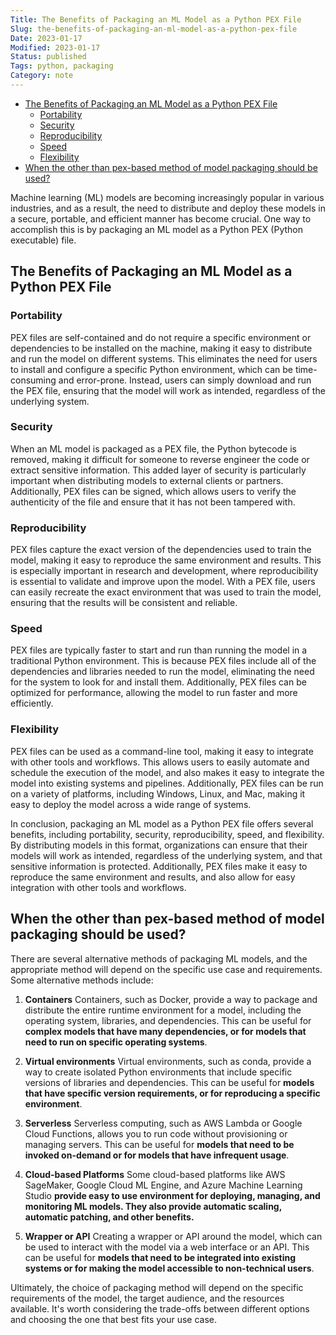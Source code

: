 ```yaml
---
Title: The Benefits of Packaging an ML Model as a Python PEX File
Slug: the-benefits-of-packaging-an-ml-model-as-a-python-pex-file
Date: 2023-01-17
Modified: 2023-01-17
Status: published
Tags: python, packaging
Category: note
---
```


<!-- MarkdownTOC autolink="true" autoanchor="true" -->

- [The Benefits of Packaging an ML Model as a Python PEX File](#the-benefits-of-packaging-an-ml-model-as-a-python-pex-file)
	- [Portability](#portability)
	- [Security](#security)
	- [Reproducibility](#reproducibility)
	- [Speed](#speed)
	- [Flexibility](#flexibility)
- [When the other than pex-based method of model packaging should be used?](#when-the-other-than-pex-based-method-of-model-packaging-should-be-used)

<!-- /MarkdownTOC -->



Machine learning (ML) models are becoming increasingly popular in various industries, and as a result, the need to distribute and deploy these models in a secure, portable, and efficient manner has become crucial. One way to accomplish this is by packaging an ML model as a Python PEX (Python executable) file.

<a id="the-benefits-of-packaging-an-ml-model-as-a-python-pex-file"></a>
## The Benefits of Packaging an ML Model as a Python PEX File

<a id="portability"></a>
### Portability

PEX files are self-contained and do not require a specific environment or dependencies to be installed on the machine, making it easy to distribute and run the model on different systems. This eliminates the need for users to install and configure a specific Python environment, which can be time-consuming and error-prone. Instead, users can simply download and run the PEX file, ensuring that the model will work as intended, regardless of the underlying system.

<a id="security"></a>
### Security

When an ML model is packaged as a PEX file, the Python bytecode is removed, making it difficult for someone to reverse engineer the code or extract sensitive information. This added layer of security is particularly important when distributing models to external clients or partners. Additionally, PEX files can be signed, which allows users to verify the authenticity of the file and ensure that it has not been tampered with.

<a id="reproducibility"></a>
### Reproducibility

PEX files capture the exact version of the dependencies used to train the model, making it easy to reproduce the same environment and results. This is especially important in research and development, where reproducibility is essential to validate and improve upon the model. With a PEX file, users can easily recreate the exact environment that was used to train the model, ensuring that the results will be consistent and reliable.

<a id="speed"></a>
### Speed

PEX files are typically faster to start and run than running the model in a traditional Python environment. This is because PEX files include all of the dependencies and libraries needed to run the model, eliminating the need for the system to look for and install them. Additionally, PEX files can be optimized for performance, allowing the model to run faster and more efficiently.

<a id="flexibility"></a>
### Flexibility

PEX files can be used as a command-line tool, making it easy to integrate with other tools and workflows. This allows users to easily automate and schedule the execution of the model, and also makes it easy to integrate the model into existing systems and pipelines. Additionally, PEX files can be run on a variety of platforms, including Windows, Linux, and Mac, making it easy to deploy the model across a wide range of systems.

In conclusion, packaging an ML model as a Python PEX file offers several benefits, including portability, security, reproducibility, speed, and flexibility. By distributing models in this format, organizations can ensure that their models will work as intended, regardless of the underlying system, and that sensitive information is protected. Additionally, PEX files make it easy to reproduce the same environment and results, and also allow for easy integration with other tools and workflows.


<a id="when-the-other-than-pex-based-method-of-model-packaging-should-be-used"></a>
## When the other than pex-based method of model packaging should be used?

There are several alternative methods of packaging ML models, and the appropriate method will depend on the specific use case and requirements. Some alternative methods include:

1.  **Containers**
Containers, such as Docker, provide a way to package and distribute the entire runtime environment for a model, including the operating system, libraries, and dependencies. This can be useful for **complex models that have many dependencies, or for models that need to run on specific operating systems**.
    
2.  **Virtual environments**
Virtual environments, such as conda, provide a way to create isolated Python environments that include specific versions of libraries and dependencies. This can be useful for **models that have specific version requirements, or for reproducing a specific environment**.
    
3.  **Serverless**
Serverless computing, such as AWS Lambda or Google Cloud Functions, allows you to run code without provisioning or managing servers. This can be useful for **models that need to be invoked on-demand or for models that have infrequent usage**.
    
4.  **Cloud-based Platforms**
Some cloud-based platforms like AWS SageMaker, Google Cloud ML Engine, and Azure Machine Learning Studio **provide easy to use environment for deploying, managing, and monitoring ML models. They also provide automatic scaling, automatic patching, and other benefits.**
    
5.  **Wrapper or API**
Creating a wrapper or API around the model, which can be used to interact with the model via a web interface or an API. This can be useful for **models that need to be integrated into existing systems or for making the model accessible to non-technical users**.
    

Ultimately, the choice of packaging method will depend on the specific requirements of the model, the target audience, and the resources available. It's worth considering the trade-offs between different options and choosing the one that best fits your use case.